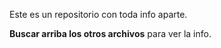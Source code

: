 Este es un repositorio con toda info aparte.

**Buscar arriba los otros archivos** para ver la info.
